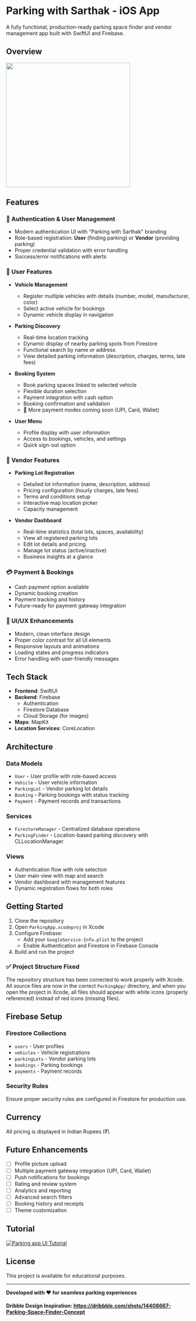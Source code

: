 # Parking with Sarthak - iOS App

A fully functional, production-ready parking space finder and vendor management app built with SwiftUI and Firebase.

## Overview

<p float="left">
<img src="https://github.com/kazimunshimun/ParkingAppUI/raw/main/parking_animation.gif" width="340">
</p>

## Features

### 🔐 Authentication & User Management
- Modern authentication UI with "Parking with Sarthak" branding
- Role-based registration: **User** (finding parking) or **Vendor** (providing parking)
- Proper credential validation with error handling
- Success/error notifications with alerts

### 👤 User Features
- **Vehicle Management**
  - Register multiple vehicles with details (number, model, manufacturer, color)
  - Select active vehicle for bookings
  - Dynamic vehicle display in navigation
  
- **Parking Discovery**
  - Real-time location tracking
  - Dynamic display of nearby parking spots from Firestore
  - Functional search by name or address
  - View detailed parking information (description, charges, terms, late fees)

- **Booking System**
  - Book parking spaces linked to selected vehicle
  - Flexible duration selection
  - Payment integration with cash option
  - Booking confirmation and validation
  - 🚀 More payment modes coming soon (UPI, Card, Wallet)

- **User Menu**
  - Profile display with user information
  - Access to bookings, vehicles, and settings
  - Quick sign-out option

### 🏢 Vendor Features
- **Parking Lot Registration**
  - Detailed lot information (name, description, address)
  - Pricing configuration (hourly charges, late fees)
  - Terms and conditions setup
  - Interactive map location picker
  - Capacity management

- **Vendor Dashboard**
  - Real-time statistics (total lots, spaces, availability)
  - View all registered parking lots
  - Edit lot details and pricing
  - Manage lot status (active/inactive)
  - Business insights at a glance

### 💳 Payment & Bookings
- Cash payment option available
- Dynamic booking creation
- Payment tracking and history
- Future-ready for payment gateway integration

### 🎨 UI/UX Enhancements
- Modern, clean interface design
- Proper color contrast for all UI elements
- Responsive layouts and animations
- Loading states and progress indicators
- Error handling with user-friendly messages

## Tech Stack

- **Frontend**: SwiftUI
- **Backend**: Firebase
  - Authentication
  - Firestore Database
  - Cloud Storage (for images)
- **Maps**: MapKit
- **Location Services**: CoreLocation

## Architecture

### Data Models
- `User` - User profile with role-based access
- `Vehicle` - User vehicle information
- `ParkingLot` - Vendor parking lot details
- `Booking` - Parking bookings with status tracking
- `Payment` - Payment records and transactions

### Services
- `FirestoreManager` - Centralized database operations
- `ParkingFinder` - Location-based parking discovery with CLLocationManager

### Views
- Authentication flow with role selection
- User main view with map and search
- Vendor dashboard with management features
- Dynamic registration flows for both roles

## Getting Started

1. Clone the repository
2. Open `ParkingApp.xcodeproj` in Xcode
3. Configure Firebase:
   - Add your `GoogleService-Info.plist` to the project
   - Enable Authentication and Firestore in Firebase Console
4. Build and run the project

### ✅ Project Structure Fixed
The repository structure has been corrected to work properly with Xcode. All source files are now in the correct `ParkingApp/` directory, and when you open the project in Xcode, all files should appear with white icons (properly referenced) instead of red icons (missing files).

## Firebase Setup

### Firestore Collections
- `users` - User profiles
- `vehicles` - Vehicle registrations
- `parkingLots` - Vendor parking lots
- `bookings` - Parking bookings
- `payments` - Payment records

### Security Rules
Ensure proper security rules are configured in Firestore for production use.

## Currency
All pricing is displayed in Indian Rupees (₹).

## Future Enhancements
- [ ] Profile picture upload
- [ ] Multiple payment gateway integration (UPI, Card, Wallet)
- [ ] Push notifications for bookings
- [ ] Rating and review system
- [ ] Analytics and reporting
- [ ] Advanced search filters
- [ ] Booking history and receipts
- [ ] Theme customization

## Tutorial

[![Parking app UI Tutorial](http://img.youtube.com/vi/QkRIfAv9nlk/0.jpg)](https://youtu.be/QkRIfAv9nlk)

## License

This project is available for educational purposes.

---

**Developed with ❤️ for seamless parking experiences**
#### Dribble Design Inspiration: https://dribbble.com/shots/14408667-Parking-Space-Finder-Concept
